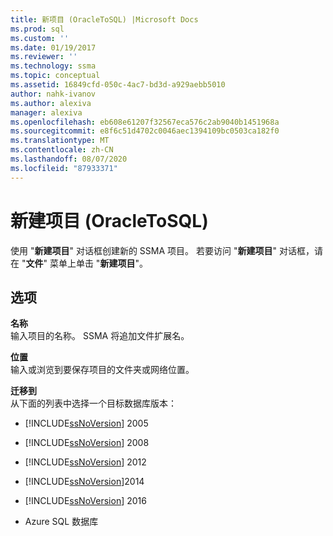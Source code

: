 ```yaml
---
title: 新项目 (OracleToSQL) |Microsoft Docs
ms.prod: sql
ms.custom: ''
ms.date: 01/19/2017
ms.reviewer: ''
ms.technology: ssma
ms.topic: conceptual
ms.assetid: 16849cfd-050c-4ac7-bd3d-a929aebb5010
author: nahk-ivanov
ms.author: alexiva
manager: alexiva
ms.openlocfilehash: eb608e61207f32567eca576c2ab9040b1451968a
ms.sourcegitcommit: e8f6c51d4702c0046aec1394109bc0503ca182f0
ms.translationtype: MT
ms.contentlocale: zh-CN
ms.lasthandoff: 08/07/2020
ms.locfileid: "87933371"
---
```

# <a name="new-project-oracletosql"></a>新建项目 (OracleToSQL)
使用 "**新建项目**" 对话框创建新的 SSMA 项目。 若要访问 "**新建项目**" 对话框，请在 "**文件**" 菜单上单击 "**新建项目**"。  
  
## <a name="options"></a>选项  
**名称**  
输入项目的名称。 SSMA 将追加文件扩展名。  
  
**位置**  
输入或浏览到要保存项目的文件夹或网络位置。  
  
**迁移到**  
从下面的列表中选择一个目标数据库版本：  
  
-   [!INCLUDE[ssNoVersion](../../includes/ssnoversion-md.md)] 2005  
  
-   [!INCLUDE[ssNoVersion](../../includes/ssnoversion-md.md)] 2008  
  
-   [!INCLUDE[ssNoVersion](../../includes/ssnoversion-md.md)] 2012  
  
-   [!INCLUDE[ssNoVersion](../../includes/ssnoversion-md.md)]2014  
  
-   [!INCLUDE[ssNoVersion](../../includes/ssnoversion-md.md)] 2016  
  
-   Azure SQL 数据库  
  
